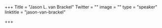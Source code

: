 +++
Title = "Jason L. van Brackel"
Twitter = ""
image = ""
type = "speaker"
linktitle = "jason-van-brackel"

+++

